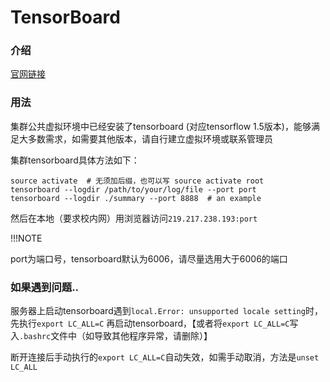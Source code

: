 # TensorBoard

###  介绍
[官网链接](https://www.tensorflow.org/guide/summaries_and_tensorboard)  

###  用法

集群公共虚拟环境中已经安装了tensorboard (对应tensorflow 1.5版本)，能够满足大多数需求，如需要其他版本，请自行建立虚拟环境或联系管理员

集群tensorboard具体方法如下：

```shell
source activate  # 无须加后缀，也可以写 source activate root
tensorboard --logdir /path/to/your/log/file --port port
tensorboard --logdir ./summary --port 8888  # an example
```

然后在本地（要求校内网）用浏览器访问`219.217.238.193:port`

!!!NOTE

port为端口号，tensorboard默认为6006，请尽量选用大于6006的端口

### 如果遇到问题..

服务器上启动tensorboard遇到`local.Error: unsupported locale setting`时，
先执行`export LC_ALL=C` 再启动tensorboard，【或者将`export LC_ALL=C`写入`.bashrc`文件中（如导致其他程序异常，请删除）】

断开连接后手动执行的`export LC_ALL=C`自动失效，如需手动取消，方法是`unset LC_ALL`
